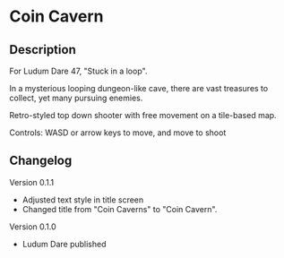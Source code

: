 # Coin Cavern

## Description

For Ludum Dare 47, "Stuck in a loop".

In a mysterious looping dungeon-like cave, there are vast treasures to collect, yet many pursuing enemies.

Retro-styled top down shooter with free movement on a tile-based map.

Controls: WASD or arrow keys to move, and move to shoot

## Changelog

Version 0.1.1

- Adjusted text style in title screen
- Changed title from "Coin Caverns" to "Coin Cavern".

Version 0.1.0

- Ludum Dare published